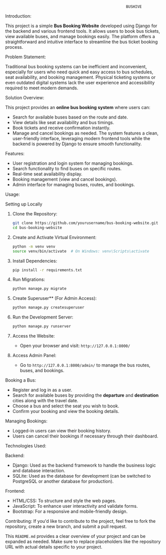                                                           BUSHIVE

Introduction:

This project is a simple **Bus Booking Website** developed using Django for the backend and various frontend tools. It allows users to book bus tickets, view available buses, and manage bookings easily. The platform offers a straightforward and intuitive interface to streamline the bus ticket booking process.

 Problem Statement:
 
Traditional bus booking systems can be inefficient and inconvenient, especially for users who need quick and easy access to bus schedules, seat availability, and booking management. Physical ticketing systems or even outdated digital systems lack the user experience and accessibility required to meet modern demands.

Solution Overview:

This project provides an **online bus booking system** where users can:
- Search for available buses based on the route and date.
- View details like seat availability and bus timings.
- Book tickets and receive confirmation instantly.
- Manage and cancel bookings as needed.
The system features a clean, user-friendly interface, leveraging modern frontend tools while the backend is powered by Django to ensure smooth functionality.

 Features:
 
- User registration and login system for managing bookings.
- Search functionality to find buses on specific routes.
- Real-time seat availability display.
- Booking management (view and cancel bookings).
- Admin interface for managing buses, routes, and bookings.

Usage:

Setting up Locally
1. Clone the Repository:
   ```bash
   git clone https://github.com/yourusername/bus-booking-website.git
   cd bus-booking-website
   ```

2. Create and Activate Virtual Environment:
   ```bash
   python -m venv venv
   source venv/bin/activate  # On Windows: venv\Scripts\activate
   ```

3. Install Dependencies:
   ```bash
   pip install -r requirements.txt
   ```

4. Run Migrations:
   ```bash
   python manage.py migrate
   ```

5. Create Superuser** (For Admin Access):
   ```bash
   python manage.py createsuperuser
   ```

6. Run the Development Server:
   ```bash
   python manage.py runserver
   ```

7. Access the Website:
   - Open your browser and visit: `http://127.0.0.1:8000/`

8. Access Admin Panel:
   - Go to `http://127.0.0.1:8000/admin/` to manage the bus routes, buses, and bookings.

Booking a Bus:

- Register and log in as a user.
- Search for available buses by providing the **departure** and **destination** cities along with the travel date.
- Choose a bus and select the seat you wish to book.
- Confirm your booking and view the booking details.

Managing Bookings:

- Logged-in users can view their booking history.
- Users can cancel their bookings if necessary through their dashboard.

Technologies Used:

Backend:
- Django: Used as the backend framework to handle the business logic and database interaction.
- SQLite: Used as the database for development (can be switched to PostgreSQL or another database for production).

Frontend:
- HTML/CSS: To structure and style the web pages.
- JavaScript: To enhance user interactivity and validate forms.
- Bootstrap: For a responsive and mobile-friendly design.

Contributing:
If you'd like to contribute to the project, feel free to fork the repository, create a new branch, and submit a pull request.


This `README.md` provides a clear overview of your project and can be expanded as needed. Make sure to replace placeholders like the repository URL with actual details specific to your project.
